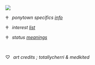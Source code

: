 ![](https://files.catbox.moe/3r8w9u.png)

♰⠀*ponytown specifics [info](https://rentry.co/macaroninbeer)*

♰⠀*interest* [*list*](https://rentry.co/zappyflakes/)

♰⠀*status* [*meanings*](https://rentry.co/realimportant/)

⠀

♡⠀*art credits ; totallycherri & medkited*
